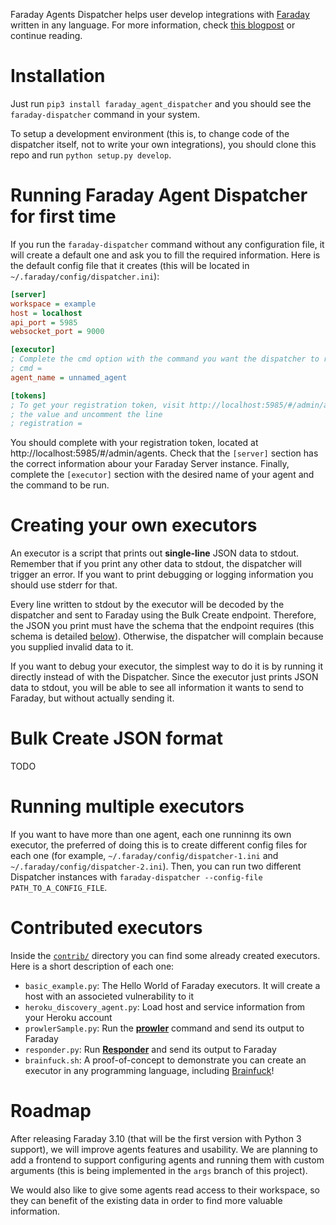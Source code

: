 Faraday Agents Dispatcher helps user develop integrations with
[Faraday][faraday] written in any language. For more information, check [this
blogpost][blogpost] or continue reading.

[faraday]: https://github.com/infobyte/faraday/
[blogpost]: https://medium.com/faraday

# Installation

Just run `pip3 install faraday_agent_dispatcher` and you should see the
`faraday-dispatcher` command in your system.

To setup a development environment (this is, to change code of the dispatcher
itself, not to write your own integrations), you should clone this repo and run
`python setup.py develop`.

# Running Faraday Agent Dispatcher for first time

If you run the `faraday-dispatcher` command without any configuration
file, it will create a default one and ask you to fill the required
information. Here is the default config file that it creates (this will
be located in `~/.faraday/config/dispatcher.ini`):

```ini
[server]
workspace = example
host = localhost
api_port = 5985
websocket_port = 9000

[executor]
; Complete the cmd option with the command you want the dispatcher to run
; cmd =
agent_name = unnamed_agent

[tokens]
; To get your registration token, visit http://localhost:5985/#/admin/agents, copy
; the value and uncomment the line
; registration =
```

You should complete with your registration token, located at
http://localhost:5985/#/admin/agents. Check that the `[server]` section has the
correct information abour your Faraday Server instance. Finally, complete the
`[executor]` section with the desired name of your agent and the command to be
run.

# Creating your own executors

An executor is a script that prints out **single-line** JSON data to stdout.
Remember that if you print any other data to stdout, the dispatcher will
trigger an error. If you want to print debugging or logging information you
should use stderr for that.

Every line written to stdout by the executor will be decoded by the dispatcher
and sent to Faraday using the Bulk Create endpoint. Therefore, the JSON you
print must have the schema that the endpoint requires (this schema is detailed
[below](#bulk-create-json-format)). Otherwise, the dispatcher will complain
because you supplied invalid data to it.

If you want to debug your executor, the simplest way to do it is by running it
directly instead of with the Dispatcher. Since the executor just prints JSON
data to stdout, you will be able to see all information it wants to send to
Faraday, but without actually sending it.

# Bulk Create JSON format

TODO

# Running multiple executors

If you want to have more than one agent, each one runninng its own executor,
the preferred of doing this is to create different config files for each one
(for example, `~/.faraday/config/dispatcher-1.ini` and
`~/.faraday/config/dispatcher-2.ini`). Then, you can run two different
Dispatcher instances with `faraday-dispatcher --config-file
PATH_TO_A_CONFIG_FILE`.

# Contributed executors

Inside the [`contrib/`][contrib] directory you can find some already
created executors. Here is a short description of each one:

* `basic_example.py`: The Hello World of Faraday executors. It will
  create a host with an associeted vulnerability to it
* `heroku_discovery_agent.py`: Load host and service information from
  your Heroku account
* `prowlerSample.py`: Run the [**prowler**][prowler] command and send
  its output to Faraday
* `responder.py`: Run [**Responder**][responder] and send its output
  to Faraday
* `brainfuck.sh`: A proof-of-concept to demonstrate you can create
  an executor in any programming language, including [Brainfuck][brainfuck]!

[contrib]: TODO
[brainfuck]: https://en.wikipedia.org/wiki/Brainfuck
[prowler]: https://github.com/toniblyx/prowler
[responder]: https://github.com/lgandx/Responder

# Roadmap

After releasing Faraday 3.10 (that will be the first version with Python 3
support), we will improve agents features and usability. We are planning to add
a frontend to support configuring agents and running them with custom arguments
(this is being implemented in the `args` branch of this project).

We would also like to give some agents read access to their workspace, so they
can benefit of the existing data in order to find more valuable information.
